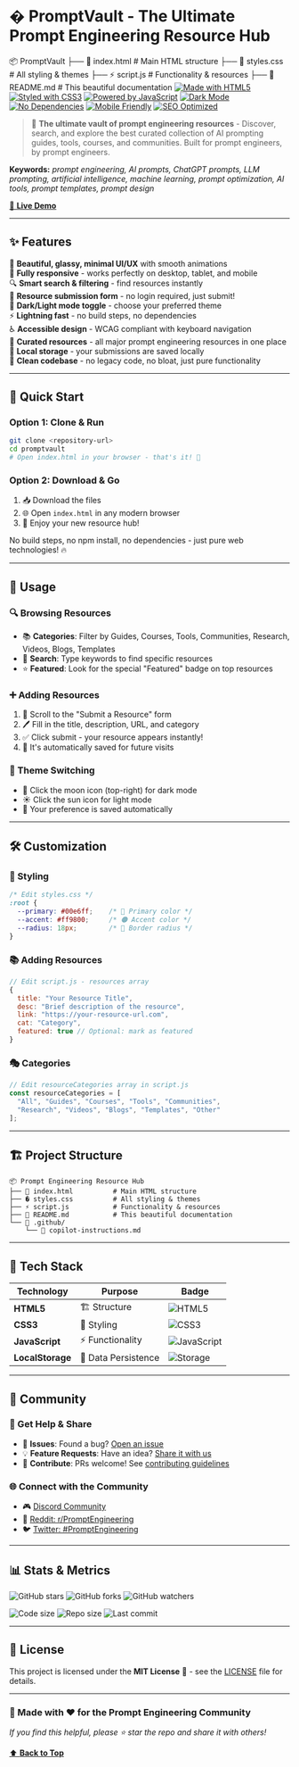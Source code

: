 # � PromptVault - The Ultimate Prompt Engineering Resource Hub

📦 PromptVault
├── 📄 index.html          # Main HTML structure
├── 🎨 styles.css          # All styling & themes
├── ⚡ script.js           # Functionality & resources
├── 📖 README.md           # This beautiful documentation
[![Made with HTML5](https://img.shields.io/badge/Made%20with-HTML5-E34F26?style=for-the-badge&logo=html5&logoColor=white)](https://html.spec.whatwg.org/)
[![Styled with CSS3](https://img.shields.io/badge/Styled%20with-CSS3-1572B6?style=for-the-badge&logo=css3&logoColor=white)](https://www.w3.org/Style/CSS/)
[![Powered by JavaScript](https://img.shields.io/badge/Powered%20by-JavaScript-F7DF1E?style=for-the-badge&logo=javascript&logoColor=black)](https://www.javascript.com/)
[![Dark Mode](https://img.shields.io/badge/Dark%20Mode-Enabled-181717?style=for-the-badge&logo=github&logoColor=white)](https://github.com/)
[![No Dependencies](https://img.shields.io/badge/No-Dependencies-00D26A?style=for-the-badge&logo=checkmarx&logoColor=white)](https://github.com/)
[![Mobile Friendly](https://img.shields.io/badge/Mobile-Friendly-FF6B6B?style=for-the-badge&logo=mobile&logoColor=white)](https://github.com/)
[![SEO Optimized](https://img.shields.io/badge/SEO-Optimized-4285F4?style=for-the-badge&logo=google&logoColor=white)](https://github.com/)

> 🎯 **The ultimate vault of prompt engineering resources** - Discover, search, and explore the best curated collection of AI prompting guides, tools, courses, and communities. Built for prompt engineers, by prompt engineers.

**Keywords:** *prompt engineering, AI prompts, ChatGPT prompts, LLM prompting, artificial intelligence, machine learning, prompt optimization, AI tools, prompt templates, prompt design*

[🚀 **Live Demo**](https://promptvault.dev)

---

## ✨ Features

🎨 **Beautiful, glassy, minimal UI/UX** with smooth animations  
📱 **Fully responsive** - works perfectly on desktop, tablet, and mobile  
🔍 **Smart search & filtering** - find resources instantly  
📝 **Resource submission form** - no login required, just submit!  
🌙 **Dark/Light mode toggle** - choose your preferred theme  
⚡ **Lightning fast** - no build steps, no dependencies  
♿ **Accessible design** - WCAG compliant with keyboard navigation  
🎯 **Curated resources** - all major prompt engineering resources in one place  
💾 **Local storage** - your submissions are saved locally  
🧹 **Clean codebase** - no legacy code, no bloat, just pure functionality  

---

## 🚀 Quick Start

### Option 1: Clone & Run

```bash
git clone <repository-url>
cd promptvault
# Open index.html in your browser - that's it! 🎉
```

### Option 2: Download & Go

1. 📥 Download the files
2. 🌐 Open `index.html` in any modern browser
3. 🎊 Enjoy your new resource hub!

No build steps, no npm install, no dependencies - just pure web technologies! 🔥

---

## 🎯 Usage

### 🔍 Browsing Resources

- 📚 **Categories**: Filter by Guides, Courses, Tools, Communities, Research, Videos, Blogs, Templates
- 🔎 **Search**: Type keywords to find specific resources
- ⭐ **Featured**: Look for the special "Featured" badge on top resources

### ➕ Adding Resources

1. 📝 Scroll to the "Submit a Resource" form
2. 🖊️ Fill in the title, description, URL, and category
3. ✅ Click submit - your resource appears instantly!
4. 💾 It's automatically saved for future visits

### 🎨 Theme Switching

- 🌙 Click the moon icon (top-right) for dark mode
- ☀️ Click the sun icon for light mode
- 💾 Your preference is saved automatically

---

## 🛠️ Customization

### 🎨 Styling

```css
/* Edit styles.css */
:root {
  --primary: #00e6ff;    /* 🔵 Primary color */
  --accent: #ff9800;     /* 🟠 Accent color */
  --radius: 18px;        /* 📐 Border radius */
}
```

### 📚 Adding Resources

```javascript
// Edit script.js - resources array
{
  title: "Your Resource Title",
  desc: "Brief description of the resource",
  link: "https://your-resource-url.com",
  cat: "Category",
  featured: true // Optional: mark as featured
}
```

### 🎭 Categories

```javascript
// Edit resourceCategories array in script.js
const resourceCategories = [
  "All", "Guides", "Courses", "Tools", "Communities", 
  "Research", "Videos", "Blogs", "Templates", "Other"
];
```

---

## 🏗️ Project Structure

```text
📦 Prompt Engineering Resource Hub
├── 📄 index.html          # Main HTML structure
├── � styles.css          # All styling & themes
├── ⚡ script.js           # Functionality & resources
├── 📖 README.md           # This beautiful documentation
└── 📁 .github/
    └── 📝 copilot-instructions.md
```

---

## 🌟 Tech Stack

| Technology | Purpose | Badge |
|------------|---------|-------|
| **HTML5** | 🏗️ Structure | ![HTML5](https://img.shields.io/badge/HTML5-E34F26?style=flat&logo=html5&logoColor=white) |
| **CSS3** | 🎨 Styling | ![CSS3](https://img.shields.io/badge/CSS3-1572B6?style=flat&logo=css3&logoColor=white) |
| **JavaScript** | ⚡ Functionality | ![JavaScript](https://img.shields.io/badge/JavaScript-F7DF1E?style=flat&logo=javascript&logoColor=black) |
| **LocalStorage** | 💾 Data Persistence | ![Storage](https://img.shields.io/badge/Storage-Local-00D26A?style=flat) |

---

## 🤝 Community

### 💬 Get Help & Share

- 🐛 **Issues**: Found a bug? [Open an issue](https://github.com/promptvault/promptvault/issues)
- 💡 **Feature Requests**: Have an idea? [Share it with us](https://github.com/promptvault/promptvault/discussions)
- 🤝 **Contribute**: PRs welcome! See [contributing guidelines](CONTRIBUTING.md)

### 🌐 Connect with the Community

- 🎮 [Discord Community](https://discord.gg/learnprompting)
- 🤖 [Reddit: r/PromptEngineering](https://reddit.com/r/PromptEngineering)
- 🐦 [Twitter: #PromptEngineering](https://twitter.com/hashtag/PromptEngineering)

---

## 📊 Stats & Metrics

![GitHub stars](https://img.shields.io/github/stars/promptvault/promptvault?style=social)
![GitHub forks](https://img.shields.io/github/forks/promptvault/promptvault?style=social)
![GitHub watchers](https://img.shields.io/github/watchers/promptvault/promptvault?style=social)

![Code size](https://img.shields.io/github/languages/code-size/promptvault/promptvault)
![Repo size](https://img.shields.io/github/repo-size/promptvault/promptvault)
![Last commit](https://img.shields.io/github/last-commit/promptvault/promptvault)

---

## 📜 License

This project is licensed under the **MIT License** 📄 - see the [LICENSE](LICENSE) file for details.

---

### 🎉 Made with ❤️ for the Prompt Engineering Community

*If you find this helpful, please ⭐ star the repo and share it with others!*

[⬆️ **Back to Top**](#-promptvault---the-ultimate-prompt-engineering-resource-hub)
